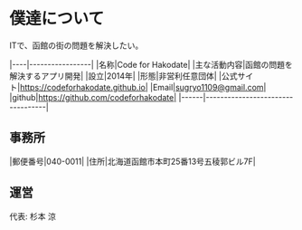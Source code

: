 # 僕達について

ITで、函館の街の問題を解決したい。

|----|-----------------|
|名称|Code for Hakodate|
|主な活動内容|函館の問題を解決するアプリ開発|
|設立|2014年|
|形態|非営利任意団体|
|公式サイト|https://codeforhakodate.github.io|
|Email|sugryo1109@gmail.com|
|github|https://github.com/codeforhakodate|
|------|----------------------------------|

## 事務所
|郵便番号|040-0011|
|住所|北海道函館市本町25番13号五稜郭ビル7F|

## 運営
代表: 杉本 涼

